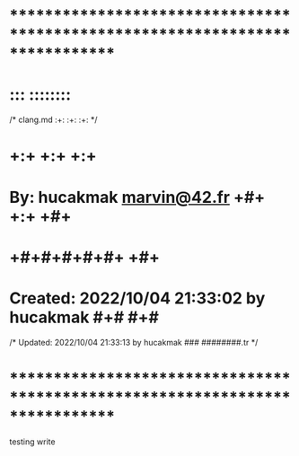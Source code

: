 # **************************************************************************** #
#                                                                              #
#                                                         :::      ::::::::    #
/*   clang.md                                           :+:      :+:    :+:   */
#                                                     +:+ +:+         +:+      #
#    By: hucakmak <marvin@42.fr>                    +#+  +:+       +#+         #
#                                                 +#+#+#+#+#+   +#+            #
#    Created: 2022/10/04 21:33:02 by hucakmak          #+#    #+#              #
/*   Updated: 2022/10/04 21:33:13 by hucakmak         ###   ########.tr       */
#                                                                              #
# **************************************************************************** #

testing write
